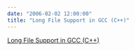 ```yaml
---
date: "2006-02-02 12:00:00"
title: "Long File Support in GCC (C++)"
---
```


[Long File Support in GCC (C++)](/lemire/blog/2006/02-02-long-file-support-in-gcc-c)

